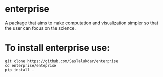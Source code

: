 # enterprise
A package that aims to make computation and visualization simpler so that the user can focus on the science.

# To install enterprise use:

    git clone https://github.com/SasTalukdar/enterprise
    cd enterprise/enteprise
    pip install .
